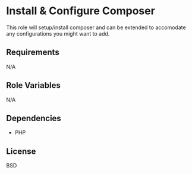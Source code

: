 Install & Configure Composer
============================

This role will setup/install composer and can be extended to accomodate
any configurations you might want to add.

Requirements
------------

N/A

Role Variables
--------------

N/A

Dependencies
------------

- PHP

License
-------

BSD
